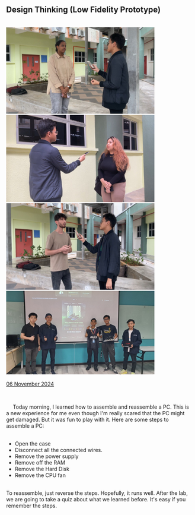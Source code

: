 <html>
  <body>
    <!--Contents-->
                            <h2 id="Title">Design Thinking (Low Fidelity Prototype)</h2><br>
                              <img src="interview1.jpg" width="400px" alt="PC"> <br>
                              <img src="interview2.jpg" width="400px" alt="PC"> <br>
                              <img src="interview3.jpg" width="400px" alt="PC"> <br>
                              <img src="presentation.jpg" width="400px" alt="PC"> <br>
                                <p><u>06 November 2024</u><br>
                                    <div>
                                        <br><p> &emsp; Today morning, I learned how to assemble and reassemble a PC. This is a new experience for me
                                            even though I'm really scared that the PC might get damaged. But it was fun to play with it. Here are some steps to assemble a PC:
                                            <ul>
                                                <br><li>Open the case</li>
                                                <li>Disconnect all the connected wires.</li>
                                                <li>Remove the power supply</li>
                                                <li>Remove off the RAM</li>
                                                <li>Remove the Hard Disk</li>
                                                <li>Remove the CPU fan</li>
                                            </ul><br>
                                            To reassemble, just reverse the steps. Hopefully, it runs well.
                                            After the lab, we are going to take a quiz about what we learned before. It's easy if you remember the steps.
                                        </p>
                                </p>
  </body>
</html>